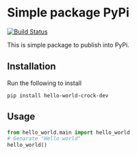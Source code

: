# Simple package PyPi

[![Build Status](https://travis-ci.com/LeikoDmitry/hello-world.svg?branch=master)](https://travis-ci.com/LeikoDmitry/hello-world)

This is simple package to publish into PyPi.

## Installation

Run the following to install

```
pip install hello-world-crock-dev
```

## Usage

```python
from hello_world.main import hello_world
# Genarate "Hello world"
hello_world()
```
